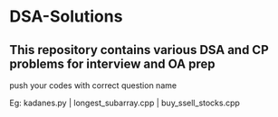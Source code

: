# DSA-Solutions

## This repository contains various DSA and CP problems for interview and OA prep

push your codes with correct question name

Eg:  kadanes.py | longest_subarray.cpp | buy_ssell_stocks.cpp
